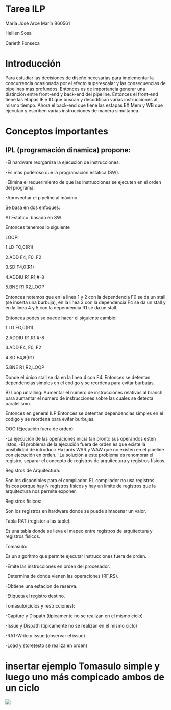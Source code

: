 # Tarea ILP
María José Arce Marín
B60561

Heillen Sosa

Darieth Fonseca

# Introducción
Para estudiar las decisiones de diseño necesarias para implementar la concurrencia ocasionada por el efecto superescalar y las consecuencias de pipelines más profundos. Entonces es de importancia generar una distinción entre front-end y back-end del pipeline.
Entonces el front-end tiene las etapas IF e ID que buscan y decodifican varias instrucciones al mismo tiempo. Ahora el back-end que tiene las estapas EX,Mem y WB que ejecutan y escriben varias instrucciones de manera simultanea.


# Conceptos importantes

## IPL (programación dinamica) propone: 

-El hardware reorganiza la ejecución de instrucciones.

-Es más poderoso que la programación estática (SW).

-Elimina el requerimiento de que las instrucciones se ejecuten en el orden del programa.

-Aprovechar el pipeline al máximo.

Se basa en dos enfoques:

A) Estático: basado en SW

Entonces tenemos lo siguiente

LOOP:

1.LD FO,0(R1)

2.ADD F4, F0, F2

3.SD F4,0(R1)

4.ADDIU R1,R1,#-8

5.BNE R1,R2,LOOP

Entonces notemos que en la linea 1 y 2 con la dependencia F0 se da un stall (se inserta una burbuja), en la linea 3 con la dependencia  F4 se da un stall y en la linea 4 y 5 con la dependencia R1 se da un stall.

Entonces podes se puede hacer el siguiente cambio:

1.LD FO,0(R1)

2.ADDIU R1,R1,#-8

3.ADD F4, F0, F2

4.SD F4,8(R1)

5.BNE R1,R2,LOOP

Donde el único stall se da en la linea 4 con F4.
Entonces se detentan dependencias simples en el codigo y se reordena para evitar burbujas.

B) Loop unralling: Aumentar el número de instrucciones relativas al branch para aumantar el número de instrucciones sobre las cuales se detecta paralelismo.

Entonces en general ILP:Entonces se detentan dependencias simples en el codigo y se reordena para evitar burbujas.

OOO (Ejecución fuera de orden):

-La ejecución de las operaciones inicia tan pronto sus operandos esten listos.
-El problema de la ejecución fuera de orden es que existe la posibilidad de introducir Hazards WAR y WAW que no existen en el pipeline con ejecución en orden.
-La solución a este problema es renombrar el registro, separar el concepto de registros de arquitectura y registros físicos.

Registros de Arquitectura:

Son los disponibles para el compilador. EL compilador no usa registros físicos porque hay N registros físicos y hay un límite de registros que la arquitectura nos permite exponer.

Registros físicos:

Son los registros en hardware donde se puede almacenar un valor.

Tabla RAT (register alias table):

Es una tabla donde se lleva el mapeo entre registros de arquitectura y registros físicos.

Tomasulo:

Es un algoritmo que permite ejecutar instrucciones fuera de orden.

-Emite las instrucciones en orden del procesador.

-Determina de donde vienen las operaciones (RF,RS).

-Obtiene una estacion de reserva.

-Etiqueta el registro destino.

Tomasulo(ciclos y restricciones):

-Capture y Dispath (típicamente no se realizan en el mismo ciclo)

-Issue y Dispath (típicamente no se realizan en el mismo ciclo)

-RAT-Write y Issue (observar el issue)

-Load y store(esto se realiza en orden)


# insertar ejemplo Tomasulo simple y luego uno más compicado ambos de un ciclo


<img src="https://render.githubusercontent.com/render/math?math=-Acos[2\pi ft] ">








